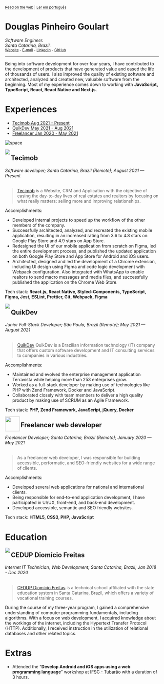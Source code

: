 <sup>

[Read on the web](https://github.com/doougui/resume/blob/master/EN-US.md) | [Ler em português](https://github.com/doougui/resume/blob/master/PT-BR.md)

</sup>

# Douglas Pinheiro Goulart

_Software Engineer._  
_Santa Catarina, Brazil._  
<sub>[Website](https://douglasgoulart.com/) - [E-mail](douglaspigoulart@gmail.com) - [LinkedIn](https://linkedin.com/in/douglaspigoulart/) - [GitHub](https://github.com/doougui)</sub>

---

Being into software development for over four years, I have contributed to the development of products that have generated value and eased the life of thousands of users. I also improved the quality of existing software and architected, analyzed and created new, valuable software from the beginning.
Most of my experience comes down to working with **JavaScript, TypeScript, React, React Native and Next.js**.

# Experiences

- [Tecimob Aug 2021 - Present](#tecimob)
- [QuikDev May 2021 - Aug 2021](#quikdev)
- [Freelancer Jan 2020 - May 2021](#freelancer-web-developer)

![space](https://user-images.githubusercontent.com/3277185/99425971-50e77c80-28e2-11eb-8a59-890fcc2749e6.png)

<img src="https://user-images.githubusercontent.com/44846329/232336807-b81fe5e3-b5b5-4b31-96c2-fe634507630e.png" align="left" />

## Tecimob

###### Software developer; Santa Catarina, Brazil (Remote); August 2021 — Present

> [Tecimob](https://tecimob.com.br/) is a Website, CRM and Application with the objective of easing the day-to-day lives of real estates and realtors by focusing on what really matters: selling more and improving relationships.

Accomplishments:

- Developed internal projects to speed up the workflow of the other members of the company.
- Successfully architected, analyzed, and recreated the existing mobile application, resulting in an increased rating from 3.6 to 4.8 stars on Google Play Store and 4.9 stars on App Store.
- Redesigned the UI of our mobile application from scratch on Figma, led the entire development process, and published the updated application on both Google Play Store and App Store for Android and iOS users.
- Architected, designed and led the development of a Chrome extension, including UI design using Figma and code logic development with Webpack configuration. Also integrated with WhatsApp to enable realtors to send macro messages and media files, and successfully published the application on the Chrome Web Store.

Tech stack: **React.js, React Native, Styled-Components, TypeScript, Figma, Jest, ESLint, Prettier, Git, Webpack, Figma**

<img src="https://user-images.githubusercontent.com/44846329/232336837-1863a906-1e7b-4a10-9b6a-b7e3aff81623.png" align="left" />

## QuikDev

###### Junior Full-Stack Developer; São Paulo, Brazil (Remote); May 2021 — August 2021

> [QuikDev](https://quikdev.com.br/) QuikDev is a Brazilian information technology (IT) company that offers custom software development and IT consulting services to companies in various industries.

Accomplishments:

- Maintained and evolved the enterprise management application Terravista while helping more than 253 enterprises grow.
- Worked as a full-stack developer by making use of technologies like PHP with Zend Framework, Docker and JavaScript.
- Collaborated closely with team members to deliver a high quality product by making use of SCRUM as an Agile Framework.

Tech stack: **PHP, Zend Framework, JavaScript, jQuery, Docker**

<img src="https://douglasgoulart.com/img/icon-192.png" width="48" align="left" />

## Freelancer web developer

###### Freelancer Developer; Santa Catarina, Brazil (Remoto); January 2020 — May 2021

> As a freelancer web developer, I was responsible for building accessible, performatic, and SEO-friendly websites for a wide range of clients.

Accomplishments:

- Developed several web applications for national and international clients.
- Being responsible for end-to-end application development, I have participated in UI/UX, front-end, and back-end development.
- Developed accessible, semantic and SEO friendly websites.

Tech stack: **HTML5, CSS3, PHP, JavaScript**

# Education

<img src="https://user-images.githubusercontent.com/44846329/232353960-119b79b5-bb3c-480f-95e7-85a0c00fd95d.png" align="left" />

## CEDUP Diomício Freitas

###### Internet IT Technician, Web Development; Santa Catarina, Brazil; Jan 2018 - Dec 2020

> [CEDUP Diomício Freitas](https://ceduptubarao.com.br/) is a technical school affiliated with the state education system in Santa Catarina, Brazil, which offers a variety of vocational training courses.

During the course of my three-year program, I gained a comprehensive understanding of computer programming fundamentals, including algorithms. With a focus on web development, I acquired knowledge about the workings of the internet, including the Hypertext Transfer Protocol (HTTP). Additionally, I received instruction in the utilization of relational databases and other related topics.

# Extras

* Attended the “**Develop Android and iOS apps using a web programming language**” workshop at [IFSC - Tubarão](https://www.ifsc.edu.br/web/campus-tubarao) with a duration of 3 hours.
